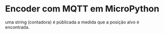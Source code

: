 # Encoder com MQTT em MicroPython 
uma string (contadora) é públicada a medida que a posição alvo é encontrada.

